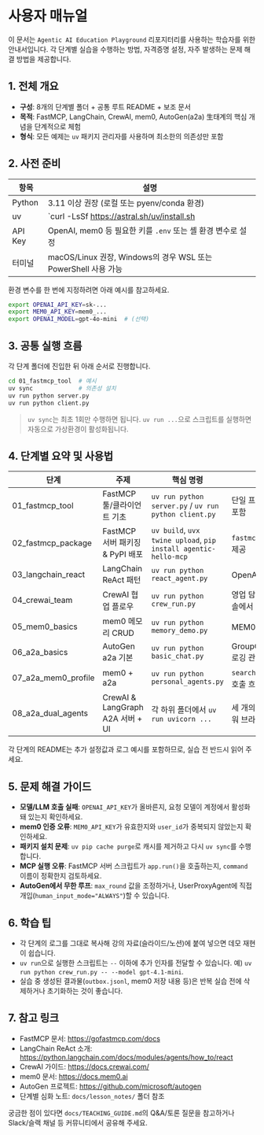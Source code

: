 # 사용자 매뉴얼

이 문서는 `Agentic AI Education Playground` 리포지터리를 사용하는 학습자를 위한 안내서입니다. 각 단계별 실습을 수행하는 방법, 자격증명 설정, 자주 발생하는 문제 해결 방법을 제공합니다.

## 1. 전체 개요
- **구성**: 8개의 단계별 폴더 + 공통 루트 README + 보조 문서
- **목적**: FastMCP, LangChain, CrewAI, mem0, AutoGen(a2a) ⽣태계의 핵심 개념을 단계적으로 체험
- **형식**: 모든 예제는 `uv` 패키지 관리자를 사용하며 최소한의 의존성만 포함

## 2. 사전 준비
| 항목 | 설명 |
| --- | --- |
| Python | 3.11 이상 권장 (로컬 또는 pyenv/conda 환경)
| uv | `curl -LsSf https://astral.sh/uv/install.sh | sh` 또는 Homebrew 등으로 설치
| API Key | OpenAI, mem0 등 필요한 키를 `.env` 또는 셸 환경 변수로 설정
| 터미널 | macOS/Linux 권장, Windows의 경우 WSL 또는 PowerShell 사용 가능

환경 변수를 한 번에 지정하려면 아래 예시를 참고하세요.
```bash
export OPENAI_API_KEY=sk-...
export MEM0_API_KEY=mem0_...
export OPENAI_MODEL=gpt-4o-mini  # (선택)
```

## 3. 공통 실행 흐름
각 단계 폴더에 진입한 뒤 아래 순서로 진행합니다.
```bash
cd 01_fastmcp_tool  # 예시
uv sync             # 의존성 설치
uv run python server.py
uv run python client.py
```
> `uv sync`는 최초 1회만 수행하면 됩니다. `uv run ...`으로 스크립트를 실행하면 자동으로 가상환경이 활성화됩니다.

## 4. 단계별 요약 및 사용법
| 단계 | 주제 | 핵심 명령 | 비고 |
| --- | --- | --- | --- |
| 01_fastmcp_tool | FastMCP 툴/클라이언트 기초 | `uv run python server.py` / `uv run python client.py` | 단일 프로세스 테스트 포함 |
| 02_fastmcp_package | FastMCP 서버 패키징 & PyPI 배포 | `uv build`, `uvx twine upload`, `pip install agentic-hello-mcp` | `fastmcp.json` 예시 제공 |
| 03_langchain_react | LangChain ReAct 패턴 | `uv run python react_agent.py` | OpenAI API 키 필요 |
| 04_crewai_team | CrewAI 협업 플로우 | `uv run python crew_run.py` | 영업 담당자 입력을 콘솔에서 직접 제공 |
| 05_mem0_basics | mem0 메모리 CRUD | `uv run python memory_demo.py` | MEM0 API 키 필요 |
| 06_a2a_basics | AutoGen a2a 기본 | `uv run python basic_chat.py` | GroupChatManager 로깅 관찰 |
| 07_a2a_mem0_profile | mem0 + a2a | `uv run python personal_agents.py` | `search_profile` 툴 호출 흐름 확인 |
| 08_a2a_dual_agents | CrewAI & LangGraph A2A 서버 + UI | 각 하위 폴더에서 `uv run uvicorn ...` | 세 개의 프로세스를 띄워 브라우저로 테스트 |

각 단계의 README는 추가 설정값과 로그 예시를 포함하므로, 실습 전 반드시 읽어 주세요.

## 5. 문제 해결 가이드
- **모델/LLM 호출 실패**: `OPENAI_API_KEY`가 올바른지, 요청 모델이 계정에서 활성화돼 있는지 확인하세요.
- **mem0 인증 오류**: `MEM0_API_KEY`가 유효한지와 `user_id`가 중복되지 않았는지 확인하세요.
- **패키지 설치 문제**: `uv pip cache purge`로 캐시를 제거하고 다시 `uv sync`를 수행합니다.
- **MCP 실행 오류**: FastMCP 서버 스크립트가 `app.run()`을 호출하는지, `command` 이름이 정확한지 검토하세요.
- **AutoGen에서 무한 루프**: `max_round` 값을 조정하거나, UserProxyAgent에 직접 개입(`human_input_mode="ALWAYS"`)할 수 있습니다.

## 6. 학습 팁
- 각 단계의 로그를 그대로 복사해 강의 자료(슬라이드/노션)에 붙여 넣으면 데모 재현이 쉽습니다.
- `uv run`으로 실행한 스크립트는 `--` 이하에 추가 인자를 전달할 수 있습니다. 예) `uv run python crew_run.py -- --model gpt-4.1-mini`.
- 실습 중 생성된 결과물(`outbox.jsonl`, mem0 저장 내용 등)은 반복 실습 전에 삭제하거나 초기화하는 것이 좋습니다.

## 7. 참고 링크
- FastMCP 문서: https://gofastmcp.com/docs
- LangChain ReAct 소개: https://python.langchain.com/docs/modules/agents/how_to/react
- CrewAI 가이드: https://docs.crewai.com/
- mem0 문서: https://docs.mem0.ai
- AutoGen 프로젝트: https://github.com/microsoft/autogen
- 단계별 심화 노트: `docs/lesson_notes/` 폴더 참조

궁금한 점이 있다면 `docs/TEACHING_GUIDE.md`의 Q&A/토론 질문을 참고하거나 Slack/슬랙 채널 등 커뮤니티에서 공유해 주세요.
